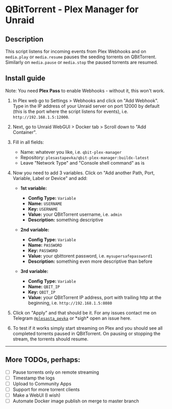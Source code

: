 # QBitTorrent - Plex Manager for Unraid

## Description

This script listens for incoming events from Plex Webhooks and on `media.play` or `media.resume` pauses the seeding torrents on QBitTorrent. Similarly on `media.pause` or `media.stop` the paused torrents are resumed.

## Install guide

Note: You need **Plex Pass** to enable Webhooks - without it, this won't work.

1. In Plex web go to Settings > Webhooks and click on "Add Webhook". Type in the IP address of your Unraid server on port 12000 by default (this is the port where the script listens for events), i.e. `http://192.168.1.5:12000`.

2. Next, go to Unraid WebGUI > Docker tab > Scroll down to "Add Container".

3. Fill in all fields:
   - Name: whatever you like, i.e. `qbit-plex-manager`
   - Repository: `plesastapevka/qbit-plex-manager:buildx-latest`
   - Leave "Network Type" and "Console shell command" as is

4. Now you need to add 3 variables. Click on "Add another Path, Port, Variable, Label or Device" and add:
    
    - **1st variable:**
      - **Config Type:** `Variable` 
      - **Name:** `USERNAME`
      - **Key:** `USERNAME`
      - **Value:** your QBitTorrent username, i.e. `admin`
      - **Description:** something descriptive
    
    - **2nd variable:**
      - **Config Type:** `Variable` 
      - **Name:** `PASSWORD`
      - **Key:** `PASSWORD`
      - **Value:** your qbittorent password, i.e. `mysupersafepassword1`
      - **Description:** something even more descriptive than before
    
    - **3rd variable:**
      - **Config Type:** `Variable` 
      - **Name:** `QBIT_IP`
      - **Key:** `QBIT_IP`
      - **Value:** your QBitTorrent IP address, port with trailing http at the beginning, i.e. `http://192.168.1.5:8080`

5. Click on "Apply" and that should be it. For any issues contact me on Telegram [`@plesasta_pevka`](https://t.me/plesasta_pevka) or \*sigh\* open an issue here.

6. To test if it works simply start streaming on Plex and you should see all completed torrents paused in QBitTorrent. On pausing or stopping the stream, the torrents should resume.
---
## More TODOs, perhaps:
- [ ] Pause torrents only on remote streaming
- [ ] Timestamp the logs
- [ ] Upload to Community Apps
- [ ] Support for more torrent clients
- [ ] Make a WebUI (I wish)
- [ ] Automate Docker image publish on merge to master branch
